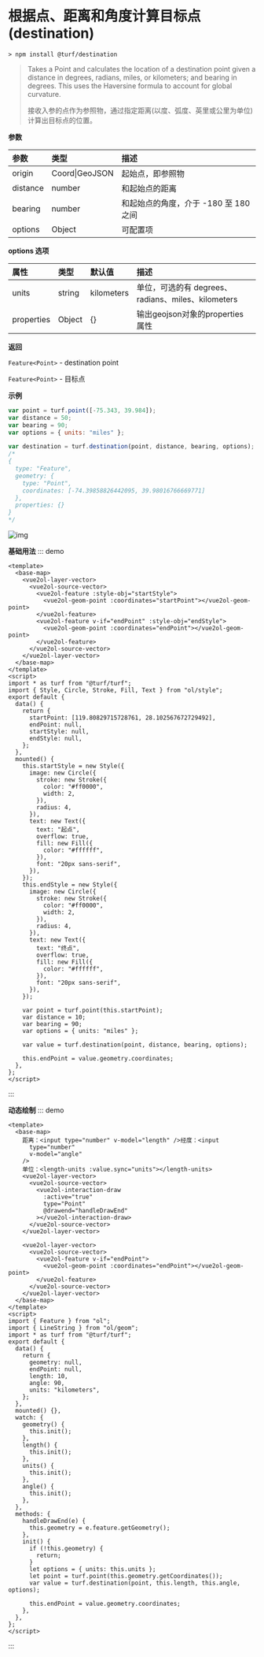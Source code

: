 # 根据点、距离和角度计算目标点(destination)

```
> npm install @turf/destination
```



> Takes a Point and calculates the location of a destination point given a distance in degrees, radians, miles, or kilometers; and bearing in degrees. This uses the Haversine formula to account for global curvature.
>
> 接收入参的点作为参照物，通过指定距离(以度、弧度、英里或公里为单位)计算出目标点的位置。

**参数**

| 参数     | 类型           | 描述                                  |
| :------- | :------------- | :------------------------------------ |
| origin   | Coord\|GeoJSON | 起始点，即参照物                      |
| distance | number         | 和起始点的距离                        |
| bearing  | number         | 和起始点的角度，介于 -180 至 180 之间 |
| options  | Object         | 可配置项                              |

**options 选项**

| 属性       | 类型   | 默认值     | 描述                                               |
| :--------- | :----- | :--------- | :------------------------------------------------- |
| units      | string | kilometers | 单位，可选的有 degrees、radians、miles、kilometers |
| properties | Object | {}         | 输出geojson对象的properties 属性                   |

**返回**

`Feature<Point>` - destination point

`Feature<Point>` - 目标点

**示例**

```js
var point = turf.point([-75.343, 39.984]);
var distance = 50;
var bearing = 90;
var options = { units: "miles" };

var destination = turf.destination(point, distance, bearing, options);
/*
{
  type: "Feature",
  geometry: {
    type: "Point",
    coordinates: [-74.39858826442095, 39.98016766669771]
  },
  properties: {}
}
*/
```

![img](https://pzy-images.oss-cn-hangzhou.aliyuncs.com/img/destination.7512f72b.webp)

**基础用法**
::: demo

```vue
<template>
  <base-map>
    <vue2ol-layer-vector>
      <vue2ol-source-vector>
        <vue2ol-feature :style-obj="startStyle">
          <vue2ol-geom-point :coordinates="startPoint"></vue2ol-geom-point>
        </vue2ol-feature>
        <vue2ol-feature v-if="endPoint" :style-obj="endStyle">
          <vue2ol-geom-point :coordinates="endPoint"></vue2ol-geom-point>
        </vue2ol-feature>
      </vue2ol-source-vector>
    </vue2ol-layer-vector>
  </base-map>
</template>
<script>
import * as turf from "@turf/turf";
import { Style, Circle, Stroke, Fill, Text } from "ol/style";
export default {
  data() {
    return {
      startPoint: [119.80829715728761, 28.102567672729492],
      endPoint: null,
      startStyle: null,
      endStyle: null,
    };
  },
  mounted() {
    this.startStyle = new Style({
      image: new Circle({
        stroke: new Stroke({
          color: "#ff0000",
          width: 2,
        }),
        radius: 4,
      }),
      text: new Text({
        text: "起点",
        overflow: true,
        fill: new Fill({
          color: "#ffffff",
        }),
        font: "20px sans-serif",
      }),
    });
    this.endStyle = new Style({
      image: new Circle({
        stroke: new Stroke({
          color: "#ff0000",
          width: 2,
        }),
        radius: 4,
      }),
      text: new Text({
        text: "终点",
        overflow: true,
        fill: new Fill({
          color: "#ffffff",
        }),
        font: "20px sans-serif",
      }),
    });

    var point = turf.point(this.startPoint);
    var distance = 10;
    var bearing = 90;
    var options = { units: "miles" };

    var value = turf.destination(point, distance, bearing, options);

    this.endPoint = value.geometry.coordinates;
  },
};
</script>
```

:::

**动态绘制**
::: demo

```vue
<template>
  <base-map>
    距离：<input type="number" v-model="length" />经度：<input
      type="number"
      v-model="angle"
    />
    单位：<length-units :value.sync="units"></length-units>
    <vue2ol-layer-vector>
      <vue2ol-source-vector>
        <vue2ol-interaction-draw
          :active="true"
          type="Point"
          @drawend="handleDrawEnd"
        ></vue2ol-interaction-draw>
      </vue2ol-source-vector>
    </vue2ol-layer-vector>

    <vue2ol-layer-vector>
      <vue2ol-source-vector>
        <vue2ol-feature v-if="endPoint">
          <vue2ol-geom-point :coordinates="endPoint"></vue2ol-geom-point>
        </vue2ol-feature>
      </vue2ol-source-vector>
    </vue2ol-layer-vector>
  </base-map>
</template>
<script>
import { Feature } from "ol";
import { LineString } from "ol/geom";
import * as turf from "@turf/turf";
export default {
  data() {
    return {
      geometry: null,
      endPoint: null,
      length: 10,
      angle: 90,
      units: "kilometers",
    };
  },
  mounted() {},
  watch: {
    geometry() {
      this.init();
    },
    length() {
      this.init();
    },
    units() {
      this.init();
    },
    angle() {
      this.init();
    },
  },
  methods: {
    handleDrawEnd(e) {
      this.geometry = e.feature.getGeometry();
    },
    init() {
      if (!this.geometry) {
        return;
      }
      let options = { units: this.units };
      let point = turf.point(this.geometry.getCoordinates());
      var value = turf.destination(point, this.length, this.angle, options);

      this.endPoint = value.geometry.coordinates;
    },
  },
};
</script>
```

:::
